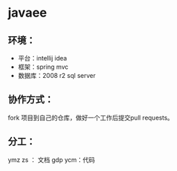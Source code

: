 # javaee
## 环境：
- 平台：intellij idea
- 框架：spring mvc
- 数据库：2008 r2 sql server

## 协作方式：
fork 项目到自己的仓库，做好一个工作后提交pull requests。

## 分工：
ymz zs ： 文档
gdp ycm：代码

